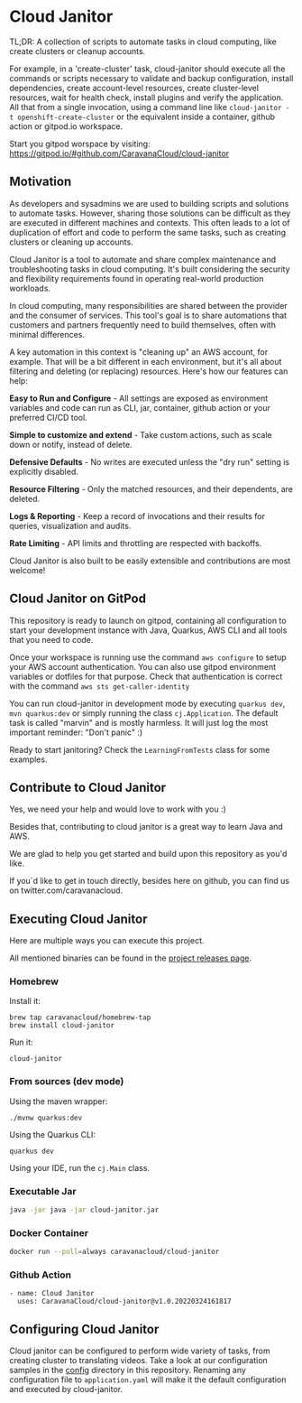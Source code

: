 # Cloud Janitor

TL;DR: A collection of scripts to automate tasks in cloud computing, like create clusters or cleanup accounts.

For example, in a 'create-cluster' task, cloud-janitor should execute all the commands or scripts necessary to validate and backup configuration,
install dependencies, create account-level resources, create cluster-level resources, wait for health check, install plugins and verify the application. 
All that from a single invocation, using a command line like `cloud-janitor -t openshift-create-cluster` or the equivalent inside a container, github action or gitpod.io workspace.

Start you gitpod worspace by visiting:
https://gitpod.io/#github.com/CaravanaCloud/cloud-janitor

## Motivation

As developers and sysadmins we are used to building scripts and solutions to automate tasks. 
However, sharing those solutions can be difficult as they are executed in different machines and contexts.
This often leads to a lot of duplication of effort and code to perform the same tasks, such as creating clusters or cleaning up accounts.

Cloud Janitor is a tool to automate and share complex maintenance and troubleshooting tasks in cloud computing. 
It's built considering the security and flexibility requirements found in operating real-world production workloads.

In cloud computing, many responsibilities are shared between the provider and the consumer of services. 
This tool's goal is to share automations that customers and partners frequently need to build themselves, often with minimal differences.

A key automation in this context is "cleaning up" an AWS account, for example. That will be a bit different in each environment, but it's all about filtering and deleting (or replacing) resources. Here's how our features can help:

**Easy to Run and Configure** - All settings are exposed as environment variables and code can run as CLI, jar, container, github action or your preferred CI/CD tool.

**Simple to customize and extend** - Take custom actions, such as scale down or notify, instead of delete.

**Defensive Defaults** - No writes are executed unless the "dry run" setting is explicitly disabled.

**Resource Filtering** - Only the matched resources, and their dependents, are deleted.

**Logs & Reporting** - Keep a record of invocations and their results for queries, visualization and audits.

**Rate Limiting** - API limits and throttling are respected with backoffs.

Cloud Janitor is also built to be easily extensible and contributions are most welcome!

## Cloud Janitor on GitPod

This repository is ready to launch on gitpod, containing all configuration to start your development instance with Java, Quarkus, AWS CLI and all tools that you need to code.

Once your workspace is running use the command ```aws configure``` to setup your AWS account authentication. You can also use gitpod environment variables or dotfiles for that purpose. Check that authentication is correct with the command ```aws sts get-caller-identity```

You can run cloud-janitor in development mode by executing ```quarkus dev```, ```mvn quarkus:dev``` or simply running the class ```cj.Application```. The default task is called "marvin" and is mostly harmless. It will just log the most important reminder: "Don't panic" :) 

Ready to start janitoring? Check the ```LearningFromTests``` class for some examples.

## Contribute to Cloud Janitor

Yes, we need your help and would love to work with you :)

Besides that, contributing to cloud janitor is a great way to learn Java and AWS. 

We are glad to help you get started and build upon this repository as you'd like.

If you´d like to get in touch directly, besides here on github, you can find us on twitter.com/caravanacloud.

## Executing Cloud Janitor

Here are multiple ways you can execute this project. 

All mentioned binaries can be found in the [project releases page](https://github.com/CaravanaCloud/cloud-janitor/releases).

### Homebrew
Install it:
```
brew tap caravanacloud/homebrew-tap
brew install cloud-janitor
```
Run it:
```
cloud-janitor
```

### From sources (dev mode)
Using the maven wrapper:
```
./mvnw quarkus:dev
```
Using the Quarkus CLI:
```
quarkus dev
```
Using your IDE, run the `cj.Main` class.

### Executable Jar
```bash
java -jar java -jar cloud-janitor.jar
```

### Docker Container
```bash
docker run --pull=always caravanacloud/cloud-janitor 
```

### Github Action
```
- name: Cloud Janitor
  uses: CaravanaCloud/cloud-janitor@v1.0.20220324161817
```

## Configuring Cloud Janitor

Cloud janitor can be configured to perform wide variety of tasks, from creating cluster to translating videos.
Take a look at our configuration samples in the [config](./config) directory in this repository.
Renaming any configuration file to `application.yaml` will make it the default configuration and executed by cloud-janitor.


